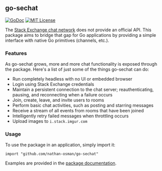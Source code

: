 ## go-sechat

[![GoDoc](https://godoc.org/github.com/nathan-osman/go-sechat?status.svg)](https://godoc.org/github.com/nathan-osman/go-sechat)
[![MIT License](http://img.shields.io/badge/license-MIT-9370d8.svg?style=flat)](http://opensource.org/licenses/MIT)

The [Stack Exchange chat network](http://chat.stackexchange.com) does not provide an official API. This package aims to bridge that gap for Go applications by providing a simple interface with native Go primitives (channels, etc.).

### Features

As go-sechat grows, more and more chat functionality is exposed through the package. Here's a list of just some of the things go-sechat can do:

- Run completely headless with no UI or embedded browser
- Login using Stack Exchange credentials
- Maintain a persistent connection to the chat server; reauthenticating, pausing, and reconnecting when a failure occurs
- Join, create, leave, and invite users to rooms
- Perform basic chat activities, such as posting and starring messages
- Receive a stream of all events from rooms that have been joined
- Intelligently retry failed messages when throttling occurs
- Upload images to `i.stack.imgur.com`

### Usage

To use the package in an application, simply import it:

    import "github.com/nathan-osman/go-sechat"

Examples are provided in the [package documentation](https://godoc.org/github.com/nathan-osman/go-sechat).
